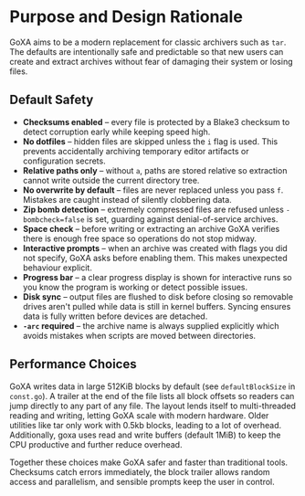 # Purpose and Design Rationale

GoXA aims to be a modern replacement for classic archivers such as `tar`. The defaults are intentionally safe and predictable so that new users can create and extract archives without fear of damaging their system or losing files.

## Default Safety

* **Checksums enabled** – every file is protected by a Blake3 checksum to detect corruption early while keeping speed high.
* **No dotfiles** – hidden files are skipped unless the `i` flag is used. This prevents accidentally archiving temporary editor artifacts or configuration secrets.
* **Relative paths only** – without `a`, paths are stored relative so extraction cannot write outside the current directory tree.
* **No overwrite by default** – files are never replaced unless you pass `f`. Mistakes are caught instead of silently clobbering data.
* **Zip bomb detection** – extremely compressed files are refused unless `-bombcheck=false` is set, guarding against denial-of-service archives.
* **Space check** – before writing or extracting an archive GoXA verifies there is enough free space so operations do not stop midway.
* **Interactive prompts** – when an archive was created with flags you did not specify, GoXA asks before enabling them. This makes unexpected behaviour explicit.
* **Progress bar** – a clear progress display is shown for interactive runs so you know the program is working or detect possible issues.
* **Disk sync** – output files are flushed to disk before closing so removable drives aren't pulled while data is still in kernel buffers. Syncing ensures data is fully written before devices are detached.
* **`-arc` required** – the archive name is always supplied explicitly which avoids mistakes when scripts are moved between directories.

## Performance Choices

GoXA writes data in large 512KiB blocks by default (see `defaultBlockSize` in `const.go`). A trailer at the end of the file lists all block offsets so readers can jump directly to any part of any file. The layout lends itself to multi-threaded reading and writing, letting GoXA scale with modern
hardware. Older utilities like tar only work with 0.5kb blocks, leading to a lot of overhead. Additionally, goxa uses read and write buffers (default 1MiB) to keep the CPU productive and further reduce overhead.

Together these choices make GoXA safer and faster than traditional tools. Checksums catch errors immediately, the block trailer allows random access and parallelism, and sensible prompts keep the user in control.
